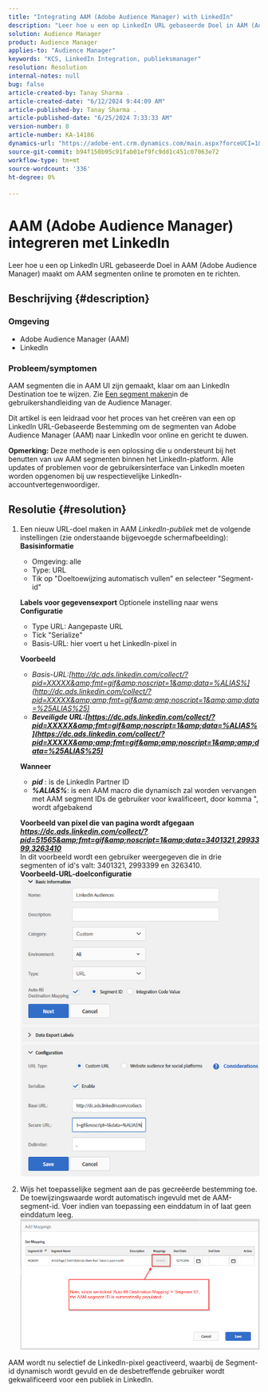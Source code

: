 ```yaml
---
title: "Integrating AAM (Adobe Audience Manager) with LinkedIn"
description: "Leer hoe u een op LinkedIn URL gebaseerde Doel in AAM (Adobe Audience Manager) maakt om AAM segmenten online te sturen en te richten."
solution: Audience Manager
product: Audience Manager
applies-to: "Audience Manager"
keywords: "KCS, LinkedIn Integration, publieksmanager"
resolution: Resolution
internal-notes: null
bug: false
article-created-by: Tanay Sharma .
article-created-date: "6/12/2024 9:44:09 AM"
article-published-by: Tanay Sharma .
article-published-date: "6/25/2024 7:33:33 AM"
version-number: 8
article-number: KA-14186
dynamics-url: "https://adobe-ent.crm.dynamics.com/main.aspx?forceUCI=1&pagetype=entityrecord&etn=knowledgearticle&id=c8ad6e4b-a028-ef11-840b-6045bd0065b6"
source-git-commit: b94f150b95c91fab01ef9fc9dd1c451c07063e72
workflow-type: tm+mt
source-wordcount: '336'
ht-degree: 0%

---
```


# AAM (Adobe Audience Manager) integreren met LinkedIn


Leer hoe u een op LinkedIn URL gebaseerde Doel in AAM (Adobe Audience Manager) maakt om AAM segmenten online te promoten en te richten.

## Beschrijving {#description}


### Omgeving

- Adobe Audience Manager (AAM)
- LinkedIn


### Probleem/symptomen

AAM segmenten die in AAM UI zijn gemaakt, klaar om aan LinkedIn Destination toe te wijzen. Zie [Een segment maken](https://experienceleague.adobe.com/docs/audience-manager/user-guide/features/segments/segment-builder.html#create-segment)in de gebruikershandleiding van de Audience Manager.

Dit artikel is een leidraad voor het proces van het creëren van een op LinkedIn URL-Gebaseerde Bestemming om de segmenten van Adobe Audience Manager (AAM) naar LinkedIn voor online en gericht te duwen.

<b>Opmerking:</b> Deze methode is een oplossing die u ondersteunt bij het benutten van uw AAM segmenten binnen het LinkedIn-platform. Alle updates of problemen voor de gebruikersinterface van LinkedIn moeten worden opgenomen bij uw respectievelijke LinkedIn-accountvertegenwoordiger.


## Resolutie {#resolution}


1. Een nieuw URL-doel maken in AAM *LinkedIn-publiek* met de volgende instellingen (zie onderstaande bijgevoegde schermafbeelding):
   <b>Basisinformatie </b>

   - Omgeving: alle
   - Type: URL
   - Tik op &quot;Doeltoewijzing automatisch vullen&quot; en selecteer &quot;Segment-id&quot;

   <b>Labels voor gegevensexport</b>
Optionele instelling naar wens
   <b>Configuratie</b>

   - Type URL: Aangepaste URL
   - Tick &quot;Serialize&quot;
   - Basis-URL: hier voert u het LinkedIn-pixel in

   <b>Voorbeeld</b>

   - *Basis-URL:<b></b>[http://dc.ads.linkedin.com/collect/?pid=XXXXX&amp;fmt=gif&amp;noscript=1&amp;data=%ALIAS%](http://dc.ads.linkedin.com/collect/?pid=XXXXX&amp;amp;fmt=gif&amp;amp;noscript=1&amp;amp;data=%25ALIAS%25)<b>*
   - *Beveiligde URL:</b><b>[https://dc.ads.linkedin.com/collect/?pid=XXXXX&amp;fmt=gif&amp;noscript=1&amp;data=%ALIAS%](https://dc.ads.linkedin.com/collect/?pid=XXXXX&amp;amp;fmt=gif&amp;amp;noscript=1&amp;amp;data=%25ALIAS%25)</b>*

   <b>Wanneer</b>

   - <b>*pid</b>* : is de LinkedIn Partner ID
   - <b>*%ALIAS%</b>*: is een AAM macro die dynamisch zal worden vervangen met AAM segment IDs de gebruiker voor kwalificeert, door komma &quot;, wordt afgebakend

   <b>Voorbeeld van pixel die van pagina wordt afgegaan</b>
 <br>    <u><b><em><a href="https://dc.ads.linkedin.com/collect/?pid=51565&amp;fmt=gif&amp;noscript=1&amp;data=%25ALIAS%25" style="color:#0563c1; text-decoration:underline">https://dc.ads.linkedin.com/collect/?pid=51565&amp;fmt=gif&amp;noscript=1&amp;data=3401321,2993399,3263410</a></em></b></u>
 <br>    In dit voorbeeld wordt een gebruiker weergegeven die in drie segmenten of id&#39;s valt: 3401321, 2993399 en 3263410.
 <br>    <b>Voorbeeld-URL-doelconfiguratie</b>
   ![](assets/7ded78d7-a028-ef11-840b-6045bd0065b6.png)
2. Wijs het toepasselijke segment aan de pas gecreëerde bestemming toe. De toewijzingswaarde wordt automatisch ingevuld met de AAM-segment-id.
Voer indien van toepassing een einddatum in of laat geen einddatum leeg.
   ![](assets/c38fd9f6-a028-ef11-840b-6045bd0065b6.png)


AAM wordt nu selectief de LinkedIn-pixel geactiveerd, waarbij de Segment-id dynamisch wordt gevuld en de desbetreffende gebruiker wordt gekwalificeerd voor een publiek in LinkedIn.
